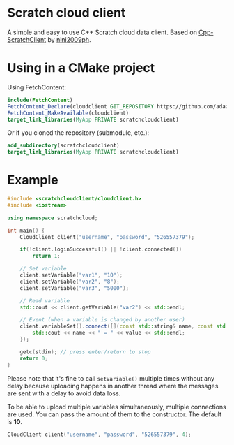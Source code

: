 # Scratch cloud client

A simple and easy to use C++ Scratch cloud data client.
Based on [Cpp-ScratchClient](https://github.com/nini2009ph/Cpp-ScratchClient) by [nini2009ph](https://github.com/nini2009ph).

# Using in a CMake project
Using FetchContent:
```cmake
include(FetchContent)
FetchContent_Declare(cloudclient GIT_REPOSITORY https://github.com/adazem009/scratchcloudclient.git GIT_TAG d90d623632e690954ba893a4af2b86b69656d044)
FetchContent_MakeAvailable(cloudclient)
target_link_libraries(MyApp PRIVATE scratchcloudclient)
```

Or if you cloned the repository (submodule, etc.):
```cmake
add_subdirectory(scratchcloudclient)
target_link_libraries(MyApp PRIVATE scratchcloudclient)
```

# Example
```cpp
#include <scratchcloudclient/cloudclient.h>
#include <iostream>

using namespace scratchcloud;

int main() {
    CloudClient client("username", "password", "526557379");

    if(!client.loginSuccessful() || !client.connected())
        return 1;

    // Set variable
    client.setVariable("var1", "10");
    client.setVariable("var2", "8");
    client.setVariable("var3", "5000");

    // Read variable
    std::cout << client.getVariable("var2") << std::endl;

    // Event (when a variable is changed by another user)
    client.variableSet().connect([](const std::string& name, const std::string& value) {
        std::cout << name << " = " << value << std::endl;
    });

    getc(stdin); // press enter/return to stop
    return 0;
}
```
Please note that it's fine to call `setVariable()` multiple times without any delay because uploading happens in another thread
where the messages are sent with a delay to avoid data loss.

To be able to upload multiple variables simultaneously, multiple connections are used.
You can pass the amount of them to the constructor. The default is **10**.
```cpp
CloudClient client("username", "password", "526557379", 4);
```
